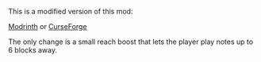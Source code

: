 This is a modified version of this mod:

[Modrinth](https://modrinth.com/mod/disc-jockey) or [CurseForge](https://www.curseforge.com/minecraft/mc-mods/disc-jockey)


The only change is a small reach boost that lets the player play notes up to 6 blocks away.
